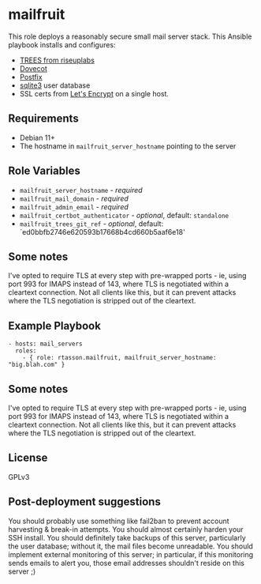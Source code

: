 # mailfruit

This role deploys a reasonably secure small mail server stack. This Ansible playbook installs and configures:
- [TREES from riseuplabs](https://0xacab.org/liberate/trees)
- [Dovecot](https://en.wikipedia.org/wiki/Dovecot_(software))
- [Postfix](https://en.wikipedia.org/wiki/Postfix_(software))
- [sqlite3](https://en.wikipedia.org/wiki/SQLite) user database
- SSL certs from [Let's Encrypt](https://letsencrypt.org)
on a single host.

## Requirements
* Debian 11+
* The hostname in `mailfruit_server_hostname` pointing to the server

## Role Variables
* `mailfruit_server_hostname` - *required*
* `mailfruit_mail_domain` - *required*
* `mailfruit_admin_email` - *required*
* `mailfruit_certbot_authenticator` - _optional_, default: `standalone`
* `mailfruit_trees_git_ref` - _optional_, default: `ed0bbfb2746e620593b17668b4cd660b5aaf6e18'

## Some notes
I've opted to require TLS at every step with pre-wrapped ports - ie, using port 993 for IMAPS instead of 143, where TLS is negotiated within a cleartext connection. Not all clients like this, but it can prevent attacks where the TLS negotiation is stripped out of the cleartext.

## Example Playbook

```
- hosts: mail_servers
  roles:
    - { role: rtasson.mailfruit, mailfruit_server_hostname: "big.blah.com" }
```

## Some notes
I've opted to require TLS at every step with pre-wrapped ports - ie, using port 993 for IMAPS instead of 143, where TLS is negotiated within a cleartext connection. Not all clients like this, but it can prevent attacks where the TLS negotiation is stripped out of the cleartext.

## License
GPLv3

## Post-deployment suggestions
You should probably use something like fail2ban to prevent account harvesting & break-in attempts. You should almost certainly harden your SSH install. You should definitely take backups of this server, particularly the user database; without it, the mail files become unreadable. You should implement external monitoring of this server; in particular, if this monitoring sends emails to alert you, those email addresses shouldn't reside on this server ;)
